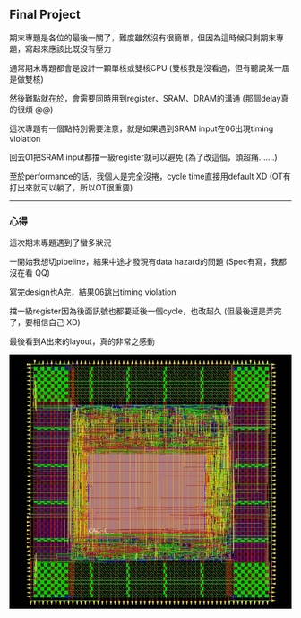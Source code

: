 ## Final Project

期末專題是各位的最後一關了，難度雖然沒有很簡單，但因為這時候只剩期末專題，寫起來應該比既沒有壓力 

通常期末專題都會是設計一顆單核或雙核CPU (雙核我是沒看過，但有聽說某一屆是做雙核)

然後難點就在於，會需要同時用到register、SRAM、DRAM的溝通 (那個delay真的很煩 @@)

這次專題有一個點特別需要注意，就是如果遇到SRAM input在06出現timing violation

回去01把SRAM input都擋一級register就可以避免 (為了改這個，頭超痛.......)

至於performance的話，我個人是完全沒捲，cycle time直接用default XD (OT有打出來就可以躺了，所以OT很重要)

------------------------------------------------------------------------------------

### **心得**

這次期末專題遇到了蠻多狀況

一開始我想切pipeline，結果中途才發現有data hazard的問題 (Spec有寫，我都沒在看 QQ)

寫完design也A完，結果06跳出timing violation

擋一級register因為後面訊號也都要延後一個cycle，也改超久 (但最後還是弄完了，要相信自己 XD)

最後看到A出來的layout，真的非常之感動



![image](https://github.com/NCTUTHEBEST/ICLAB_2023_FALL/blob/main/Final/CPU_layout.jpg)
